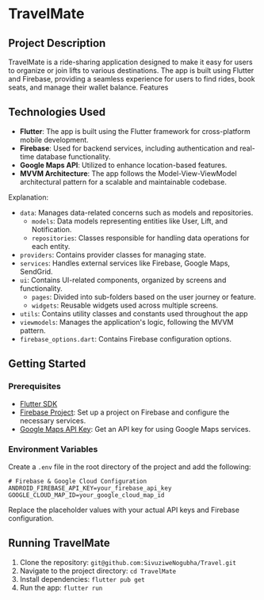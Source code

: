 # TravelMate

## Project Description

TravelMate is a ride-sharing application designed to make it easy for users to organize or join lifts to various destinations. The app is built using Flutter and Firebase, providing a seamless experience for users to find rides, book seats, and manage their wallet balance.
Features

## Technologies Used

- **Flutter**: The app is built using the Flutter framework for cross-platform mobile development.
- **Firebase**: Used for backend services, including authentication and real-time database functionality.
- **Google Maps API**: Utilized to enhance location-based features.
- **MVVM Architecture**: The app follows the Model-View-ViewModel architectural pattern for a scalable and maintainable codebase.

Explanation:

- `data`: Manages data-related concerns such as models and repositories.
    - `models`: Data models representing entities like User, Lift, and Notification.
    - `repositories`: Classes responsible for handling data operations for each entity.
- `providers`: Contains provider classes for managing state.
- `services`: Handles external services like Firebase, Google Maps, SendGrid.
- `ui`: Contains UI-related components, organized by screens and functionality.
    - `pages`: Divided into sub-folders based on the user journey or feature.
    - `widgets`: Reusable widgets used across multiple screens.
- `utils`: Contains utility classes and constants used throughout the app
- `viewmodels`: Manages the application's logic, following the MVVM pattern.
- `firebase_options.dart`: Contains Firebase configuration options.


## Getting Started

### Prerequisites

- [Flutter SDK](https://flutter.dev/docs/get-started/install)
- [Firebase Project](https://console.firebase.google.com/): Set up a project on Firebase and configure the necessary services.
- [Google Maps API Key](https://cloud.google.com/maps-platform/): Get an API key for using Google Maps services.

### Environment Variables

Create a `.env` file in the root directory of the project and add the following:

```env
# Firebase & Google Cloud Configuration
ANDROID_FIREBASE_API_KEY=your_firebase_api_key
GOOGLE_CLOUD_MAP_ID=your_google_cloud_map_id

```

Replace the placeholder values with your actual API keys and Firebase configuration.

## Running TravelMate
1. Clone the repository: `git@github.com:SivuziweNogubha/Travel.git`
2. Navigate to the project directory: `cd TravelMate`
3. Install dependencies: `flutter pub get`
4. Run the app: `flutter run`
